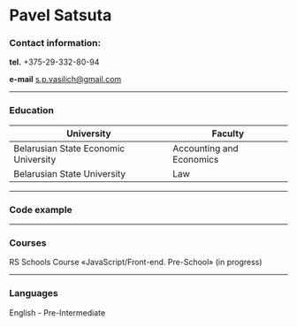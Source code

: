 # Pavel Satsuta

### Contact information:

**tel.** +375-29-332-80-94

**e-mail** s.p.vasilich@gmail.com


*****
### Education

University                           |     Faculty
-------------------------------------|------------------
Belarusian State Economic University | Accounting and Economics
Belarusian State University          | Law


*****
### Code example

*****
### Courses
RS Schools Course «JavaScript/Front-end. Pre-School» \(in progress)


*****
### Languages
English - Pre-Intermediate
